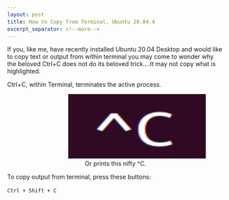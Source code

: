 ```yaml
---
layout: post
title: How to Copy from Terminal, Ubuntu 20.04.4
excerpt_separator: <!--more-->
---
```


If you, like me, have recently installed Ubuntu 20.04 Desktop
and would like to copy text or output from within terminal
you may come to wonder why the beloved Ctrl+C does not do its
beloved trick....It may not copy what is highlighted.

<!--more-->

Ctrl+C, within Terminal, terminates the active process.

<div class="spacer"></div>

<figure>
	<img src="/assets/img/posts/caret_c.png" style="width:50%;min-width:320px;" />
	<figcaption>Or prints this nifty ^C.</figcaption>
</figure>

<div class="spacer"></div>

To copy output from terminal, press these buttons:

`Ctrl + Shift + C`

<style>
figure {
    max-width: 220px;
    margin: auto;
}

img {
    max-width: 220px;
    max-height: 150px;
}

figcaption {
    text-align: center;
}	
</style>
